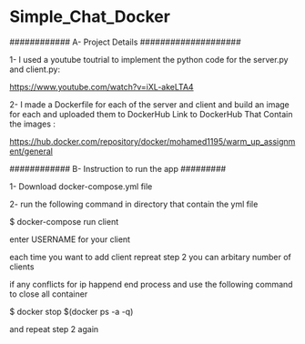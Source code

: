 # Simple_Chat_Docker #



############ A- Project Details ####################

1- I used a youtube toutrial to implement the python code for the server.py and client.py:

https://www.youtube.com/watch?v=iXL-akeLTA4

2- I made a Dockerfile for each of the server and client and build an image for each and uploaded them to DockerHub
Link to DockerHub That Contain the images : 

https://hub.docker.com/repository/docker/mohamed1195/warm_up_assignment/general

############ B- Instruction to run the app #########

1- Download docker-compose.yml file

2- run the following command in directory that contain the yml file

$ docker-compose run client

enter USERNAME for your client

each time you want to add client repreat step 2 you can arbitary number of clients

if any conflicts for ip happend end process and use the following command to close all container

$ docker stop $(docker ps -a -q)

and repeat step 2 again

